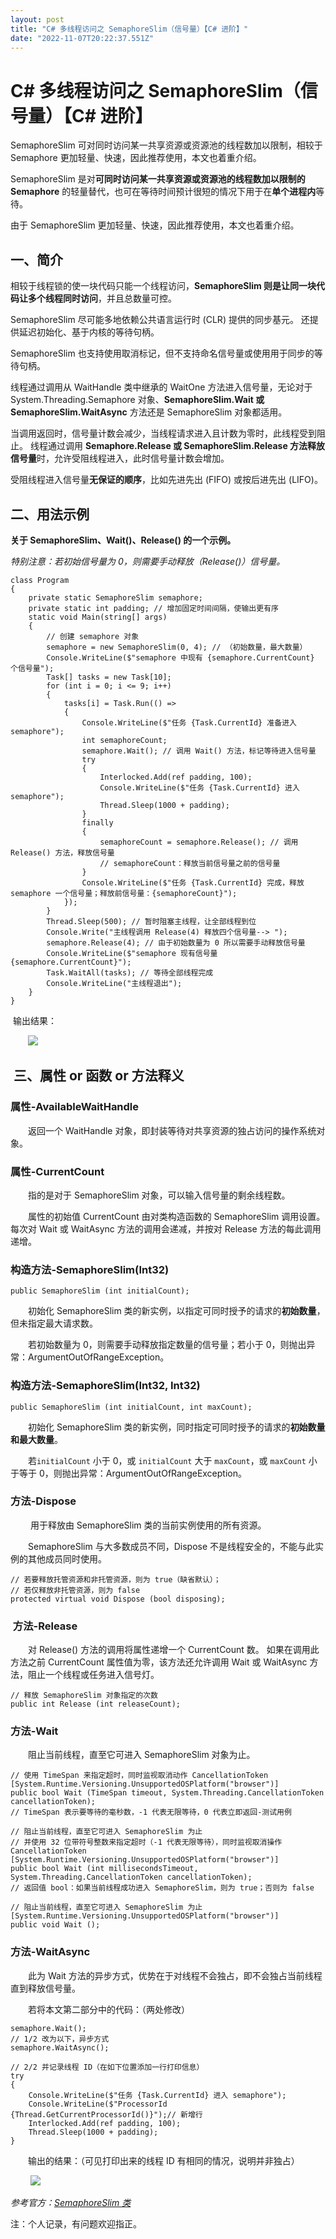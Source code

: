 ```yaml
---
layout: post
title: "C# 多线程访问之 SemaphoreSlim（信号量）【C# 进阶】"
date: "2022-11-07T20:22:37.551Z"
---
```

C# 多线程访问之 SemaphoreSlim（信号量）【C# 进阶】
===================================

SemaphoreSlim 可对同时访问某一共享资源或资源池的线程数加以限制，相较于 Semaphore 更加轻量、快速，因此推荐使用，本文也着重介绍。

SemaphoreSlim 是对**可同时访问某一共享资源或资源池的线程数加以限制的 Semaphore** 的轻量替代，也可在等待时间预计很短的情况下用于在**单个进程内**等待。

由于 SemaphoreSlim 更加轻量、快速，因此推荐使用，本文也着重介绍。

一、简介
----

相较于线程锁的使一块代码只能一个线程访问，**SemaphoreSlim 则是让同一块代码让多个线程同时访问**，并且总数量可控。

SemaphoreSlim 尽可能多地依赖公共语言运行时 (CLR) 提供的同步基元。 还提供延迟初始化、基于内核的等待句柄。

SemaphoreSlim 也支持使用取消标记，但不支持命名信号量或使用用于同步的等待句柄。

线程通过调用从 WaitHandle 类中继承的 WaitOne 方法进入信号量，无论对于 System.Threading.Semaphore 对象、**SemaphoreSlim.Wait 或 SemaphoreSlim.WaitAsync** 方法还是 SemaphoreSlim 对象都适用。

当调用返回时，信号量计数会减少，当线程请求进入且计数为零时，此线程受到阻止。 线程通过调用 **Semaphore.Release 或 SemaphoreSlim.Release 方法释放信号量**时，允许受阻线程进入，此时信号量计数会增加。

受阻线程进入信号量**无保证的顺序**，比如先进先出 (FIFO) 或按后进先出 (LIFO)。

二、用法示例
------

**关于 SemaphoreSlim、Wait()、Release() 的一个示例。**

_特别注意：若初始信号量为 0，则需要手动释放（Release()）信号量。_

    class Program
    {
        private static SemaphoreSlim semaphore;
        private static int padding; // 增加固定时间间隔，使输出更有序
        static void Main(string[] args)
        { 
            // 创建 semaphore 对象
            semaphore = new SemaphoreSlim(0, 4); // （初始数量，最大数量）
            Console.WriteLine($"semaphore 中现有 {semaphore.CurrentCount} 个信号量");
            Task[] tasks = new Task[10];
            for (int i = 0; i <= 9; i++)
            {
                tasks[i] = Task.Run(() =>
                {
                    Console.WriteLine($"任务 {Task.CurrentId} 准备进入 semaphore");
                    int semaphoreCount;
                    semaphore.Wait(); // 调用 Wait() 方法，标记等待进入信号量
                    try
                    {
                        Interlocked.Add(ref padding, 100);
                        Console.WriteLine($"任务 {Task.CurrentId} 进入 semaphore");
                        Thread.Sleep(1000 + padding);
                    }
                    finally
                    {
                        semaphoreCount = semaphore.Release(); // 调用 Release() 方法，释放信号量
                        // semaphoreCount：释放当前信号量之前的信号量
                    }
                    Console.WriteLine($"任务 {Task.CurrentId} 完成，释放 semaphore 一个信号量；释放前信号量：{semaphoreCount}");
                });
            }
            Thread.Sleep(500); // 暂时阻塞主线程，让全部线程到位
            Console.Write("主线程调用 Release(4) 释放四个信号量--> ");
            semaphore.Release(4); // 由于初始数量为 0 所以需要手动释放信号量
            Console.WriteLine($"semaphore 现有信号量 {semaphore.CurrentCount}");
            Task.WaitAll(tasks); // 等待全部线程完成
            Console.WriteLine("主线程退出");
        }
    }

 输出结果：

  ![](https://img2022.cnblogs.com/blog/1868241/202211/1868241-20221107170203499-563956916.png)

 三、属性 or 函数 or 方法释义
-------------------

### 属性-AvailableWaitHandle

  返回一个 WaitHandle 对象，即封装等待对共享资源的独占访问的操作系统对象。

### 属性-CurrentCount

  指的是对于 SemaphoreSlim 对象，可以输入信号量的剩余线程数。

  属性的初始值 CurrentCount 由对类构造函数的 SemaphoreSlim 调用设置。 每次对 Wait 或 WaitAsync 方法的调用会递减，并按对 Release 方法的每此调用递增。

### 构造方法-SemaphoreSlim(Int32)

    public SemaphoreSlim (int initialCount);

  初始化 SemaphoreSlim 类的新实例，以指定可同时授予的请求的**初始数量**，但未指定最大请求数。

  若初始数量为 0，则需要手动释放指定数量的信号量；若小于 0，则抛出异常：ArgumentOutOfRangeException。

### 构造方法-SemaphoreSlim(Int32, Int32)

    public SemaphoreSlim (int initialCount, int maxCount);

  初始化 SemaphoreSlim 类的新实例，同时指定可同时授予的请求的**初始数量和最大数量**。

  若`initialCount` 小于 0，或 `initialCount` 大于 `maxCount`，或 `maxCount` 小于等于 0，则抛出异常：ArgumentOutOfRangeException。

### 方法-Dispose

   用于释放由 SemaphoreSlim 类的当前实例使用的所有资源。

  SemaphoreSlim 与大多数成员不同，Dispose 不是线程安全的，不能与此实例的其他成员同时使用。

    // 若要释放托管资源和非托管资源，则为 true（缺省默认）；
    // 若仅释放非托管资源，则为 false
    protected virtual void Dispose (bool disposing);

###  方法-Release

  对 Release() 方法的调用将属性递增一个 CurrentCount 数。 如果在调用此方法之前 CurrentCount 属性值为零，该方法还允许调用 Wait 或 WaitAsync 方法，阻止一个线程或任务进入信号灯。

    // 释放 SemaphoreSlim 对象指定的次数
    public int Release (int releaseCount);

### 方法-Wait

  阻止当前线程，直至它可进入 SemaphoreSlim 对象为止。

    // 使用 TimeSpan 来指定超时，同时监视取消动作 CancellationToken
    [System.Runtime.Versioning.UnsupportedOSPlatform("browser")]
    public bool Wait (TimeSpan timeout, System.Threading.CancellationToken cancellationToken);
    // TimeSpan 表示要等待的毫秒数，-1 代表无限等待，0 代表立即返回-测试用例

    // 阻止当前线程，直至它可进入 SemaphoreSlim 为止
    // 并使用 32 位带符号整数来指定超时（-1 代表无限等待），同时监视取消操作 CancellationToken
    [System.Runtime.Versioning.UnsupportedOSPlatform("browser")]
    public bool Wait (int millisecondsTimeout, System.Threading.CancellationToken cancellationToken);
    // 返回值 bool：如果当前线程成功进入 SemaphoreSlim，则为 true；否则为 false

    // 阻止当前线程，直至它可进入 SemaphoreSlim 为止
    [System.Runtime.Versioning.UnsupportedOSPlatform("browser")]
    public void Wait ();

### 方法-WaitAsync

  此为 Wait 方法的异步方式，优势在于对线程不会独占，即不会独占当前线程直到释放信号量。

  若将本文第二部分中的代码：（两处修改）

    semaphore.Wait();
    // 1/2 改为以下，异步方式
    semaphore.WaitAsync();
    
    // 2/2 并记录线程 ID（在如下位置添加一行打印信息）
    try
    {
        Console.WriteLine($"任务 {Task.CurrentId} 进入 semaphore");
        Console.WriteLine($"ProcessorId {Thread.GetCurrentProcessorId()}");// 新增行
        Interlocked.Add(ref padding, 100);
        Thread.Sleep(1000 + padding);
    }

  输出的结果：（可见打印出来的线程 ID 有相同的情况，说明并非独占）

   ![](https://img2022.cnblogs.com/blog/1868241/202211/1868241-20221107183514589-1494575807.png)

_参考官方：[SemaphoreSlim 类](https://learn.microsoft.com/zh-cn/dotnet/api/system.threading.semaphoreslim?view=net-6.0 "SemaphoreSlim 类")_

注：个人记录，有问题欢迎指正。